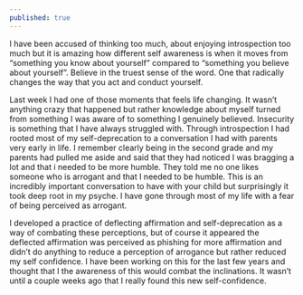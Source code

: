 ```yaml
---
published: true
---
```

I have been accused of thinking too much, about enjoying introspection too much but it is amazing how different self awareness is when it moves from “something you know about yourself” compared to “something you believe about yourself”. Believe in the truest sense of the word. One that radically changes the way that you act and conduct yourself.

Last week I had one of those moments that feels life changing. It wasn’t anything crazy that happened but rather knowledge about myself turned from something I was aware of to something I genuinely believed. Insecurity is something that I have always struggled with. Through introspection I had rooted most of my self-deprecation to a conversation I had with parents very early in life. I remember clearly being in the second grade and my parents had pulled me aside and said that they had noticed I was bragging a lot and that i needed to be more humble. They told me no one likes someone who is arrogant and that I needed to be humble. This is an incredibly important conversation to have with your child but surprisingly it took deep root in my psyche. I have gone through most of my life with a fear of being perceived as arrogant.

I developed a practice of deflecting affirmation and self-deprecation as a way of combating these perceptions, but of course it appeared the deflected affirmation was perceived as phishing for more affirmation and didn’t do anything to reduce a perception of arrogance but rather reduced my self confidence. I have been working on this for the last few years and thought that I the awareness of this would combat the inclinations. It wasn’t until a couple weeks ago that I really found this new self-confidence.
